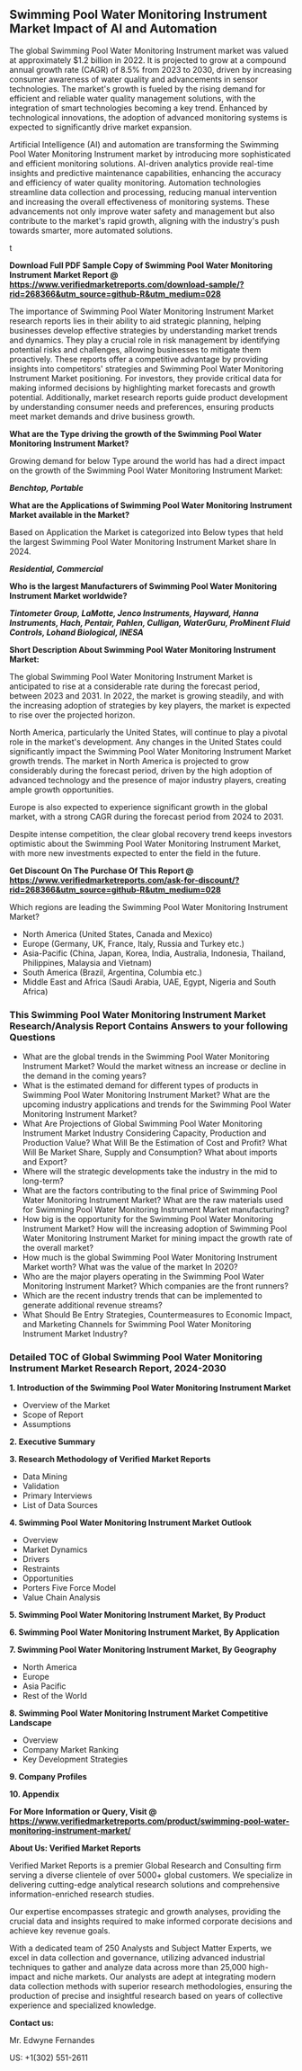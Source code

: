 <h2>Swimming Pool Water Monitoring Instrument Market Impact of AI and Automation</h2><p>The global Swimming Pool Water Monitoring Instrument market was valued at approximately $1.2 billion in 2022. It is projected to grow at a compound annual growth rate (CAGR) of 8.5% from 2023 to 2030, driven by increasing consumer awareness of water quality and advancements in sensor technologies. The market's growth is fueled by the rising demand for efficient and reliable water quality management solutions, with the integration of smart technologies becoming a key trend. Enhanced by technological innovations, the adoption of advanced monitoring systems is expected to significantly drive market expansion.</p><p>Artificial Intelligence (AI) and automation are transforming the Swimming Pool Water Monitoring Instrument market by introducing more sophisticated and efficient monitoring solutions. AI-driven analytics provide real-time insights and predictive maintenance capabilities, enhancing the accuracy and efficiency of water quality monitoring. Automation technologies streamline data collection and processing, reducing manual intervention and increasing the overall effectiveness of monitoring systems. These advancements not only improve water safety and management but also contribute to the market's rapid growth, aligning with the industry's push towards smarter, more automated solutions.</p>t</p><p id="" class=""><strong>Download Full PDF Sample Copy of Swimming Pool Water Monitoring Instrument Market Report @ <a href="https://www.verifiedmarketreports.com/download-sample/?rid=268366&utm_source=github-R&utm_medium=028" target="_blank">https://www.verifiedmarketreports.com/download-sample/?rid=268366&utm_source=github-R&utm_medium=028</a></strong></p><p>The importance of&nbsp;Swimming Pool Water Monitoring Instrument Market research reports lies in their ability to aid strategic planning, helping businesses develop effective strategies by understanding market trends and dynamics. They play a crucial role in risk management by identifying potential risks and challenges, allowing businesses to mitigate them proactively. These reports offer a competitive advantage by providing insights into competitors' strategies and Swimming Pool Water Monitoring Instrument Market positioning. For investors, they provide critical data for making informed decisions by highlighting market forecasts and growth potential. Additionally, market research reports guide product development by understanding consumer needs and preferences, ensuring products meet market demands and drive business growth.</p><p><strong>What are the&nbsp;Type driving the growth of the Swimming Pool Water Monitoring Instrument Market?</strong></p><p id="" class="">Growing demand for below Type around the world has had a direct impact on the growth of the Swimming Pool Water Monitoring Instrument Market:</p><em><strong>Benchtop, Portable</strong></em></p><strong>What are the&nbsp;Applications&nbsp;of Swimming Pool Water Monitoring Instrument Market available in the Market?</strong></p><p id="" class="">Based on Application the Market is categorized into Below types that held the largest Swimming Pool Water Monitoring Instrument Market share In 2024.</p><em><strong>Residential, Commercial</strong></em></p><strong>Who is the largest Manufacturers of Swimming Pool Water Monitoring Instrument Market worldwide?</strong></p><p><em><strong>Tintometer Group, LaMotte, Jenco Instruments, Hayward, Hanna Instruments, Hach, Pentair, Pahlen, Culligan, WaterGuru, ProMinent Fluid Controls, Lohand Biological, INESA</strong></em></p><p id="" class=""><strong>Short Description About Swimming Pool Water Monitoring Instrument Market:</strong></p><p>The global Swimming Pool Water Monitoring Instrument Market is anticipated to rise at a considerable rate during the forecast period, between 2023 and 2031. In 2022, the market is growing steadily, and with the increasing adoption of strategies by key players, the market is expected to rise over the projected horizon.</p><p>North America, particularly the United States, will continue to play a pivotal role in the market's development. Any changes in the United States could significantly impact the Swimming Pool Water Monitoring Instrument Market growth trends. The market in North America is projected to grow considerably during the forecast period, driven by the high adoption of advanced technology and the presence of major industry players, creating ample growth opportunities.</p><p>Europe is also expected to experience significant growth in the global market, with a strong CAGR during the forecast period from 2024 to 2031.</p><p>Despite intense competition, the clear global recovery trend keeps investors optimistic about the Swimming Pool Water Monitoring Instrument Market, with more new investments expected to enter the field in the future.</p><p id="" class=""><strong>Get Discount On The Purchase Of This Report @ <a href="https://www.verifiedmarketreports.com/ask-for-discount/?rid=268366&utm_source=github-R&utm_medium=028" target="_blank">https://www.verifiedmarketreports.com/ask-for-discount/?rid=268366&utm_source=github-R&utm_medium=028</a></strong></p>Which regions are leading the Swimming Pool Water Monitoring Instrument Market?</p><ul><li>North America (United States, Canada and Mexico)</li><li>Europe (Germany, UK, France, Italy, Russia and Turkey etc.)</li><li>Asia-Pacific (China, Japan, Korea, India, Australia, Indonesia, Thailand, Philippines, Malaysia and Vietnam)</li><li>South America (Brazil, Argentina, Columbia etc.)</li><li>Middle East and Africa (Saudi Arabia, UAE, Egypt, Nigeria and South Africa)</li></ul><h3 id="" class="">This Swimming Pool Water Monitoring Instrument Market Research/Analysis Report Contains Answers to your following Questions</h3><ul><li>What are the global trends in the Swimming Pool Water Monitoring Instrument Market? Would the market witness an increase or decline in the demand in the coming years?</li><li>What is the estimated demand for different types of products in Swimming Pool Water Monitoring Instrument Market? What are the upcoming industry applications and trends for the Swimming Pool Water Monitoring Instrument Market?</li><li>What Are Projections of Global Swimming Pool Water Monitoring Instrument Market Industry Considering Capacity, Production and Production Value? What Will Be the Estimation of Cost and Profit? What Will Be Market Share, Supply and Consumption? What about imports and Export?</li><li>Where will the strategic developments take the industry in the mid to long-term?</li><li>What are the factors contributing to the final price of Swimming Pool Water Monitoring Instrument Market? What are the raw materials used for Swimming Pool Water Monitoring Instrument Market manufacturing?</li><li>How big is the opportunity for the Swimming Pool Water Monitoring Instrument Market? How will the increasing adoption of Swimming Pool Water Monitoring Instrument Market for mining impact the growth rate of the overall market?</li><li>How much is the global Swimming Pool Water Monitoring Instrument Market worth? What was the value of the market In 2020?</li><li>Who are the major players operating in the Swimming Pool Water Monitoring Instrument Market? Which companies are the front runners?</li><li>Which are the recent industry trends that can be implemented to generate additional revenue streams?</li><li>What Should Be Entry Strategies, Countermeasures to Economic Impact, and Marketing Channels for Swimming Pool Water Monitoring Instrument Market Industry?</li></ul><h3 id="" class="">Detailed TOC of Global Swimming Pool Water Monitoring Instrument Market Research Report, 2024-2030</h3><p id="" class=""><strong>1. Introduction of the Swimming Pool Water Monitoring Instrument Market</strong></p><ul><li>Overview of the Market</li><li>Scope of Report</li><li>Assumptions</li></ul><p id="" class=""><strong>2. Executive Summary</strong></p><p id="" class=""><strong>3. Research Methodology of Verified Market Reports</strong></p><ul><li>Data Mining</li><li>Validation</li><li>Primary Interviews</li><li>List of Data Sources</li></ul><p id="" class=""><strong>4. Swimming Pool Water Monitoring Instrument Market Outlook</strong></p><ul><li>Overview</li><li>Market Dynamics</li><li>Drivers</li><li>Restraints</li><li>Opportunities</li><li>Porters Five Force Model</li><li>Value Chain Analysis</li></ul><p id="" class=""><strong>5. Swimming Pool Water Monitoring Instrument Market, By Product</strong></p><p id="" class=""><strong>6. Swimming Pool Water Monitoring Instrument Market, By Application</strong></p><p id="" class=""><strong>7. Swimming Pool Water Monitoring Instrument Market, By Geography</strong></p><ul><li>North America</li><li>Europe</li><li>Asia Pacific</li><li>Rest of the World</li></ul><p id="" class=""><strong>8. Swimming Pool Water Monitoring Instrument Market Competitive Landscape</strong></p><ul><li>Overview</li><li>Company Market Ranking</li><li>Key Development Strategies</li></ul><p id="" class=""><strong>9. Company Profiles</strong></p><p id="" class=""><strong>10. Appendix</strong></p><p id="" class=""><strong>For More Information or Query, Visit @ <a href="https://www.verifiedmarketreports.com/product/swimming-pool-water-monitoring-instrument-market/" target="_blank">https://www.verifiedmarketreports.com/product/swimming-pool-water-monitoring-instrument-market/</a></strong></p><p id="" class=""><strong>About Us: Verified Market Reports</strong></p><p id="" class="">Verified Market Reports is a premier Global Research and Consulting firm serving a diverse clientele of over 5000+ global customers. We specialize in delivering cutting-edge analytical research solutions and comprehensive information-enriched research studies.</p><p id="" class="">Our expertise encompasses strategic and growth analyses, providing the crucial data and insights required to make informed corporate decisions and achieve key revenue goals.</p><p id="" class="">With a dedicated team of 250 Analysts and Subject Matter Experts, we excel in data collection and governance, utilizing advanced industrial techniques to gather and analyze data across more than 25,000 high-impact and niche markets. Our analysts are adept at integrating modern data collection methods with superior research methodologies, ensuring the production of precise and insightful research based on years of collective experience and specialized knowledge.</p><p id="" class=""><strong>Contact us:</strong></p><p id="" class="">Mr. Edwyne Fernandes</p><p id="" class="">US: +1(302) 551-2611</p>